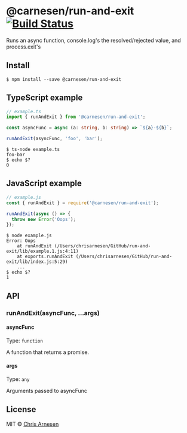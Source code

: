 # @carnesen/run-and-exit [![Build Status](https://travis-ci.com/carnesen/run-and-exit.svg?branch=master)](https://travis-ci.com/carnesen/run-and-exit)

Runs an async function, console.log's the resolved/rejected value, and process.exit's

## Install

```
$ npm install --save @carnesen/run-and-exit
```

## TypeScript example

```ts
// example.ts
import { runAndExit } from '@carnesen/run-and-exit';

const asyncFunc = async (a: string, b: string) => `${a}-${b}`;

runAndExit(asyncFunc, 'foo', 'bar');
```

```
$ ts-node example.ts
foo-bar
$ echo $?
0
```

## JavaScript example

```js
// example.js
const { runAndExit } = require('@carnesen/run-and-exit');

runAndExit(async () => {
  throw new Error('Oops');
});
```

```
$ node example.js
Error: Oops
    at runAndExit (/Users/chrisarnesen/GitHub/run-and-exit/lib/example.1.js:4:11)
    at exports.runAndExit (/Users/chrisarnesen/GitHub/run-and-exit/lib/index.js:5:29)
    ...
$ echo $?
1
```

## API

### runAndExit(asyncFunc, ...args)

#### asyncFunc

Type: `function`

A function that returns a promise.

#### args

Type: `any`

Arguments passed to asyncFunc

## License

MIT © [Chris Arnesen](https://www.carnesen.com)
